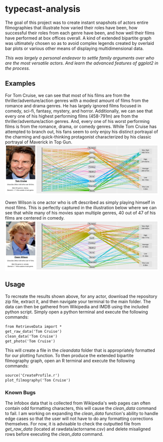 # typecast-analysis
The goal of this project was to create instant snapshots of actors entire filmographies that illustrate how varied their roles have been, how successful their roles from each genre have been, and how well their films have performed at box offices overall. A kind of extended bipartite graph was ultimately chosen so as to avoid complex legends created by overlaid bar plots or various other means of displaying multidimensional data. 

*This was largely a personal endeavor to settle family arguments over who are the most versatile actors. And learn the advanced features of ggplot2 in the process.*



## Examples
For Tom Cruise, we can see that most of his films are from the thriller/adventure/action genres with a modest amount of films from the romance and drama genres. He has largely ignored films focused in comedy, sci-fi, fantasy, mystery, and horror. Additionally, we can see that every one of his highest performing films (458-791m) are from the thriller/adventure/action genres. And, every one of his worst performing films is from the romance, drama, or comedy genres. While Tom Cruise has attempted to branch out, his fans seem to only enjoy his distinct portrayal of the charming and quick-thinking protagonist characterized by his classic portrayal of Maverick in Top Gun.
![alt text](output/TomCruise.png "")


Owen Wilson is one actor who is oft described as simply playing himself in most films. This is perfectly captured in the illustration below where we can see that while many of his movies span multiple genres, 40 out of 47 of his films are centered in comedy.
![alt text](output/OwenWilson.png "")

## Usage
To recreate the results shown above, for any actor, download the repository zip file, extract it, and then navigate your terminal to the main folder. The data can then be gathered from Wikipedia and IMDB using the included python script. Simply open a python terminal and execute the following commands:
````
from RetrieveData import *
get_raw_data('Tom Cruise')
clean_data('Tom Cruise')
get_photo('Tom Cruise')
````
This will create a file in the *cleandata* folder that is appropriately formatted for our plotting function. To then produce the extended bipartite filmography graph, open an R terminal and execute the following commands:
````
source('CreateProfile.r')
plot_filmography('Tom Cruise')
````
### Known Bugs
The infobox data that is collected from Wikipedia's web pages can often contain odd formatting characters, this will cause the *clean_data* command to fail. I am working on expanding the *clean_data* function's ability to handle edge cases so that the user will not have to do any formatting corrections themselves. For now, it is advisable to check the outputted file from *get_raw_data* (located at rawdata/actorname.csv) and delete misaligned rows before executing the *clean_data* command. 

